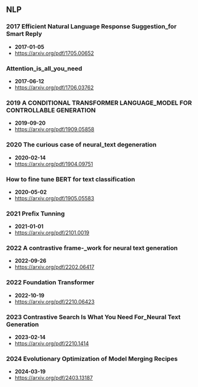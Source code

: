 ## NLP


### 2017 Efficient Natural Language Response Suggestion_for Smart Reply
- **2017-01-05**
- https://arxiv.org/pdf/1705.00652
### Attention_is_all_you_need
- **2017-06-12**
- https://arxiv.org/pdf/1706.03762
### 2019 A CONDITIONAL TRANSFORMER LANGUAGE_MODEL FOR CONTROLLABLE GENERATION
- **2019-09-20**
- https://arxiv.org/pdf/1909.05858
### 2020 The curious case of neural_text degeneration
- **2020-02-14**
- https://arxiv.org/pdf/1904.09751
### How to fine tune BERT for text classification
- **2020-05-02**
- https://arxiv.org/pdf/1905.05583
### 2021 Prefix Tunning
- **2021-01-01**
- https://arxiv.org/pdf/2101.0019
### 2022 A contrastive frame-_work for neural text generation
- **2022-09-26**
- https://arxiv.org/pdf/2202.06417
### 2022 Foundation Transformer
- **2022-10-19**
- https://arxiv.org/pdf/2210.06423
### 2023 Contrastive Search Is What You Need For_Neural Text Generation
- **2023-02-14**
- https://arxiv.org/pdf/2210.1414
### 2024 Evolutionary Optimization of Model Merging Recipes
- **2024-03-19**
- https://arxiv.org/pdf/2403.13187